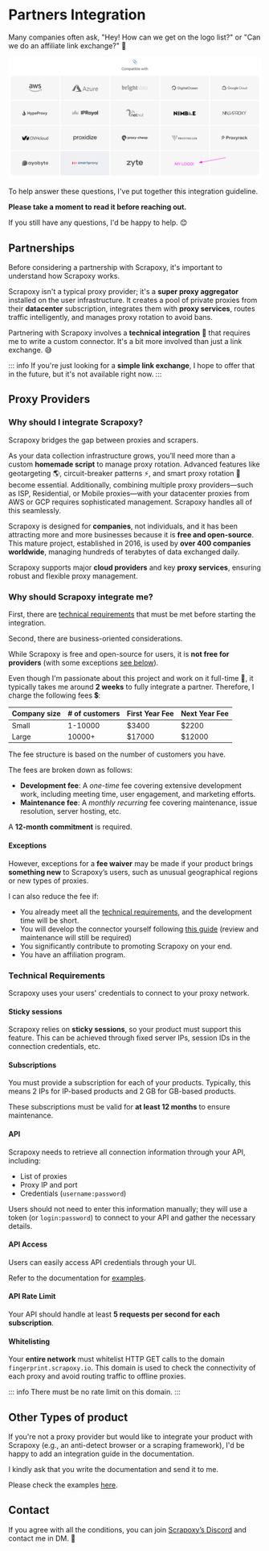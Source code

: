 # Partners Integration

Many companies often ask, "Hey! How can we get on the logo list?" 
or "Can we do an affiliate link exchange?" 🔗

![Logos](logos.png)

To help answer these questions, I've put together this integration guideline.

**Please take a moment to read it before reaching out.**

If you still have any questions, I'd be happy to help. 😊


## Partnerships

Before considering a partnership with Scrapoxy, it's important to understand how Scrapoxy works.

Scrapoxy isn't a typical proxy provider; it's a **super proxy aggregator** installed on the user infrastructure.
It creates a pool of private proxies from their **datacenter** subscription, integrates them with **proxy services**,
routes traffic intelligently, and manages proxy rotation to avoid bans.

Partnering with Scrapoxy involves a **technical integration** 🔧 that requires me to write a custom connector. 
It's a bit more involved than just a link exchange. 😅

::: info
If you're just looking for a **simple link exchange**, 
I hope to offer that in the future, but it's not available right now.
:::


## Proxy Providers

### Why should I integrate Scrapoxy?

Scrapoxy bridges the gap between proxies and scrapers.

As your data collection infrastructure grows, you’ll need more than a custom **homemade script** to manage proxy rotation.
Advanced features like geotargeting 🌎, circuit-breaker patterns ⚡, and smart proxy rotation 🔌 become essential.
Additionally, combining multiple proxy providers—such as ISP, Residential, or Mobile proxies—with your datacenter proxies from AWS or GCP requires sophisticated management.
Scrapoxy handles all of this seamlessly.

Scrapoxy is designed for **companies**, not individuals, and it has been attracting more and more businesses because it is **free and open-source**.
This mature project, established in 2016, is used by **over 400 companies worldwide**, managing hundreds of terabytes of data exchanged daily.

Scrapoxy supports major **cloud providers** and key **proxy services**, ensuring robust and flexible proxy management.


### Why should Scrapoxy integrate me?

First, there are [technical requirements](#technical-requirements) that must be met before starting the integration.

Second, there are business-oriented considerations.

While Scrapoxy is free and open-source for users, it is **not free for providers** (with some exceptions [see below](#exceptions)).

Even though I'm passionate about this project and work on it full-time 💯,
it typically takes me around **2 weeks** to fully integrate a partner.
Therefore, I charge the following fees 💲:

| Company size | # of customers | First Year Fee | Next Year Fee |
|--------------|----------------|---------------|-------------|
| Small        | 1-10000        | $3400         | $2200       | 
| Large        | 10000+         | $17000        | $12000      |   

The fee structure is based on the number of customers you have.

The fees are broken down as follows:

- **Development fee**: A *one-time* fee covering extensive development work, including meeting time, user engagement, and marketing efforts.
- **Maintenance fee**: A *monthly recurring* fee covering maintenance, issue resolution, server hosting, etc.

A **12-month commitment** is required.


#### Exceptions

However, exceptions for a **fee waiver** may be made if your product brings **something new** to Scrapoxy’s users,
such as unusual geographical regions or new types of proxies.

I can also reduce the fee if:

- You already meet all the [technical requirements](#technical-requirements), and the development time will be short.
- You will develop the connector yourself following [this guide](../contrib/connector.md) (review and maintenance will still be required)
- You significantly contribute to promoting Scrapoxy on your end.
- You have an affiliation program.


### Technical Requirements

Scrapoxy uses your users' credentials to connect to your proxy network.


#### Sticky sessions

Scrapoxy relies on **sticky sessions**, so your product must support this feature.
This can be achieved through fixed server IPs, session IDs in the connection credentials, etc.


#### Subscriptions

You must provide a subscription for each of your products.
Typically, this means 2 IPs for IP-based products and 2 GB for GB-based products.

These subscriptions must be valid for **at least 12 months** to ensure maintenance.


#### API

Scrapoxy needs to retrieve all connection information through your API, including:

- List of proxies
- Proxy IP and port
- Credentials (`username:password`)

Users should not need to enter this information manually;
they will use a token (or `login:password`) to connect to your API and gather the necessary details.


#### API Access

Users can easily access API credentials through your UI.

Refer to the documentation for [examples](../connectors/brightdata/guide#create-a-token).


#### API Rate Limit

Your API should handle at least **5 requests per second for each subscription**.


#### Whitelisting

Your **entire network** must whitelist HTTP GET calls to the domain `fingerprint.scrapoxy.io`.
This domain is used to check the connectivity of each proxy and avoid routing traffic to offline proxies.

::: info
There must be no rate limit on this domain.
:::


## Other Types of product

If you're not a proxy provider but would like to integrate your product with Scrapoxy (e.g., an anti-detect browser or a scraping framework), 
I'd be happy to add an integration guide in the documentation.

I kindly ask that you write the documentation and send it to me.

Please check the examples [here](../integration/python/scrapy/guide.md).


## Contact

If you agree with all the conditions,
you can join [Scrapoxy’s Discord](https://discord.gg/ktNGGwZnUD) and contact me in DM. 💬
